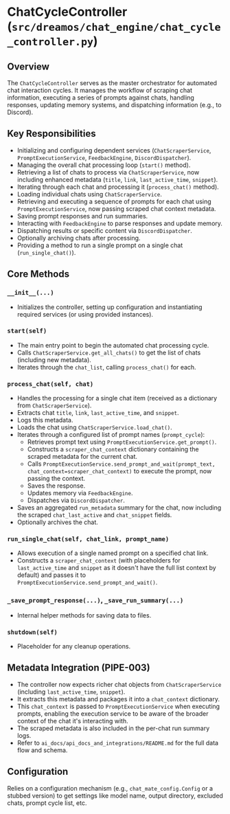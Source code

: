 # ChatCycleController (`src/dreamos/chat_engine/chat_cycle_controller.py`)

## Overview

The `ChatCycleController` serves as the master orchestrator for automated chat interaction cycles. It manages the workflow of scraping chat information, executing a series of prompts against chats, handling responses, updating memory systems, and dispatching information (e.g., to Discord).

## Key Responsibilities

*   Initializing and configuring dependent services (`ChatScraperService`, `PromptExecutionService`, `FeedbackEngine`, `DiscordDispatcher`).
*   Managing the overall chat processing loop (`start()` method).
*   Retrieving a list of chats to process via `ChatScraperService`, now including enhanced metadata (`title`, `link`, `last_active_time`, `snippet`).
*   Iterating through each chat and processing it (`process_chat()` method).
*   Loading individual chats using `ChatScraperService`.
*   Retrieving and executing a sequence of prompts for each chat using `PromptExecutionService`, now passing scraped chat context metadata.
*   Saving prompt responses and run summaries.
*   Interacting with `FeedbackEngine` to parse responses and update memory.
*   Dispatching results or specific content via `DiscordDispatcher`.
*   Optionally archiving chats after processing.
*   Providing a method to run a single prompt on a single chat (`run_single_chat()`).

## Core Methods

### `__init__(...)`
*   Initializes the controller, setting up configuration and instantiating required services (or using provided instances).

### `start(self)`
*   The main entry point to begin the automated chat processing cycle.
*   Calls `ChatScraperService.get_all_chats()` to get the list of chats (including new metadata).
*   Iterates through the `chat_list`, calling `process_chat()` for each.

### `process_chat(self, chat)`
*   Handles the processing for a single chat item (received as a dictionary from `ChatScraperService`).
*   Extracts chat `title`, `link`, `last_active_time`, and `snippet`.
*   Logs this metadata.
*   Loads the chat using `ChatScraperService.load_chat()`.
*   Iterates through a configured list of prompt names (`prompt_cycle`):
    *   Retrieves prompt text using `PromptExecutionService.get_prompt()`.
    *   Constructs a `scraper_chat_context` dictionary containing the scraped metadata for the current chat.
    *   Calls `PromptExecutionService.send_prompt_and_wait(prompt_text, chat_context=scraper_chat_context)` to execute the prompt, now passing the context.
    *   Saves the response.
    *   Updates memory via `FeedbackEngine`.
    *   Dispatches via `DiscordDispatcher`.
*   Saves an aggregated `run_metadata` summary for the chat, now including the scraped `chat_last_active` and `chat_snippet` fields.
*   Optionally archives the chat.

### `run_single_chat(self, chat_link, prompt_name)`
*   Allows execution of a single named prompt on a specified chat link.
*   Constructs a `scraper_chat_context` (with placeholders for `last_active_time` and `snippet` as it doesn't have the full list context by default) and passes it to `PromptExecutionService.send_prompt_and_wait()`.

### `_save_prompt_response(...)`, `_save_run_summary(...)`
*   Internal helper methods for saving data to files.

### `shutdown(self)`
*   Placeholder for any cleanup operations.

## Metadata Integration (PIPE-003)

*   The controller now expects richer chat objects from `ChatScraperService` (including `last_active_time`, `snippet`).
*   It extracts this metadata and packages it into a `chat_context` dictionary.
*   This `chat_context` is passed to `PromptExecutionService` when executing prompts, enabling the execution service to be aware of the broader context of the chat it's interacting with.
*   The scraped metadata is also included in the per-chat run summary logs.
*   Refer to `ai_docs/api_docs_and_integrations/README.md` for the full data flow and schema.

## Configuration

Relies on a configuration mechanism (e.g., `chat_mate_config.Config` or a stubbed version) to get settings like model name, output directory, excluded chats, prompt cycle list, etc.
